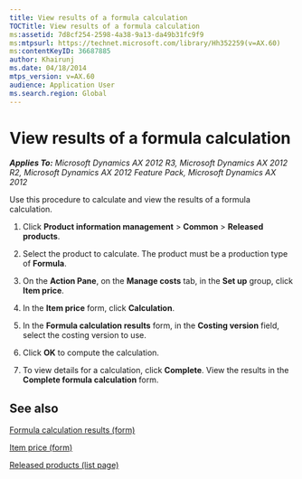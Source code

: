 ```yaml
---
title: View results of a formula calculation
TOCTitle: View results of a formula calculation
ms:assetid: 7d8cf254-2598-4a38-9a13-da49b31fc9f9
ms:mtpsurl: https://technet.microsoft.com/library/Hh352259(v=AX.60)
ms:contentKeyID: 36687885
author: Khairunj
ms.date: 04/18/2014
mtps_version: v=AX.60
audience: Application User
ms.search.region: Global
---
```


# View results of a formula calculation 


_**Applies To:** Microsoft Dynamics AX 2012 R3, Microsoft Dynamics AX 2012 R2, Microsoft Dynamics AX 2012 Feature Pack, Microsoft Dynamics AX 2012_

Use this procedure to calculate and view the results of a formula calculation.

1.  Click **Product information management** \> **Common** \> **Released products**.

2.  Select the product to calculate. The product must be a production type of **Formula**.

3.  On the **Action Pane**, on the **Manage costs** tab, in the **Set up** group, click **Item price**.

4.  In the **Item price** form, click **Calculation**.

5.  In the **Formula calculation results** form, in the **Costing version** field, select the costing version to use.

6.  Click **OK** to compute the calculation.

7.  To view details for a calculation, click **Complete**. View the results in the **Complete formula calculation** form.

## See also

[Formula calculation results (form)](https://technet.microsoft.com/library/hh352362\(v=ax.60\))

[Item price (form)](https://technet.microsoft.com/library/hh803026\(v=ax.60\))

[Released products (list page)](https://technet.microsoft.com/library/hh597154\(v=ax.60\))

  


